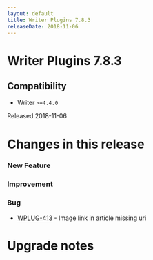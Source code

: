 ```yaml
---
layout: default
title: Writer Plugins 7.8.3
releaseDate: 2018-11-06
---
```

<div class="jumbotron">
    <h1>Writer Plugins 7.8.3</h1>    
    <h2>Compatibility</h2>
    <ul>
        <li>Writer <code>>=4.4.0</code></li>
    </ul>
</div>

Released 2018-11-06

 

# Changes in this release  


### New Feature 



### Improvement 



### Bug 

 * [WPLUG-413](https://jira.infomaker.se/browse/WPLUG-413) - Image link in article missing uri 




# Upgrade notes  
           


